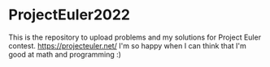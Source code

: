 # ProjectEuler2022
This is the repository to upload problems and my solutions for Project Euler contest. https://projecteuler.net/ 
I'm so happy when I can think that I'm good at math and programming :)
